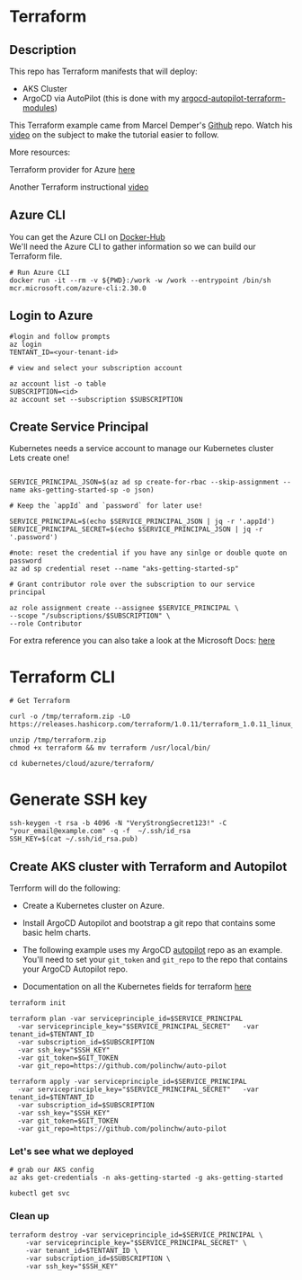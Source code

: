 # Terraform

## Description

This repo has Terraform manifests that will deploy:

+ AKS Cluster
+ ArgoCD via AutoPilot (this is done with my [argocd-autopilot-terraform-modules](https://github.com/polinchw/argocd-autopilot-terraform-modules))

This Terraform example came from Marcel Demper's [Github](https://github.com/marcel-dempers/docker-development-youtube-series) repo.  Watch his [video](https://www.youtube.com/watch?v=bHjS4xqwc9A) on the 
subject to make the tutorial easier to follow.

More resources:

Terraform provider for Azure [here](https://github.com/terraform-providers/terraform-provider-azurerm) <br/>

Another Terraform instructional [video](https://www.youtube.com/watch?v=7xngnjfIlK4)

## Azure CLI

You can get the Azure CLI on [Docker-Hub](https://hub.docker.com/_/microsoft-azure-cli) <br/>
We'll need the Azure CLI to gather information so we can build our Terraform file.

```
# Run Azure CLI
docker run -it --rm -v ${PWD}:/work -w /work --entrypoint /bin/sh mcr.microsoft.com/azure-cli:2.30.0

```

## Login to Azure

```
#login and follow prompts
az login 
TENTANT_ID=<your-tenant-id>

# view and select your subscription account

az account list -o table
SUBSCRIPTION=<id>
az account set --subscription $SUBSCRIPTION

```


## Create Service Principal

Kubernetes needs a service account to manage our Kubernetes cluster </br>
Lets create one! </br>

```

SERVICE_PRINCIPAL_JSON=$(az ad sp create-for-rbac --skip-assignment --name aks-getting-started-sp -o json)

# Keep the `appId` and `password` for later use!

SERVICE_PRINCIPAL=$(echo $SERVICE_PRINCIPAL_JSON | jq -r '.appId')
SERVICE_PRINCIPAL_SECRET=$(echo $SERVICE_PRINCIPAL_JSON | jq -r '.password')

#note: reset the credential if you have any sinlge or double quote on password
az ad sp credential reset --name "aks-getting-started-sp"

# Grant contributor role over the subscription to our service principal

az role assignment create --assignee $SERVICE_PRINCIPAL \
--scope "/subscriptions/$SUBSCRIPTION" \
--role Contributor

```
For extra reference you can also take a look at the Microsoft Docs: [here](https://github.com/MicrosoftDocs/azure-docs/blob/master/articles/aks/kubernetes-service-principal.md) </br>


# Terraform CLI
```
# Get Terraform

curl -o /tmp/terraform.zip -LO https://releases.hashicorp.com/terraform/1.0.11/terraform_1.0.11_linux_amd64.zip

unzip /tmp/terraform.zip
chmod +x terraform && mv terraform /usr/local/bin/

cd kubernetes/cloud/azure/terraform/

```

# Generate SSH key

```
ssh-keygen -t rsa -b 4096 -N "VeryStrongSecret123!" -C "your_email@example.com" -q -f  ~/.ssh/id_rsa
SSH_KEY=$(cat ~/.ssh/id_rsa.pub)
```

## Create AKS cluster with Terraform and Autopilot

Terrform will do the following:

+ Create a Kubernetes cluster on Azure.  

+ Install ArgoCD Autopilot and bootstrap a git repo that contains some basic helm charts. 
  
+ The following example uses my ArgoCD [autopilot](https://github.com/polinchw/auto-pilot/) repo as an example.
You'll need to set your `git_token` and `git_repo` to the 
repo that contains your ArgoCD Autopilot repo.

+ Documentation on all the Kubernetes fields for terraform [here](https://www.terraform.io/docs/providers/azurerm/r/kubernetes_cluster.html)
```
terraform init

terraform plan -var serviceprinciple_id=$SERVICE_PRINCIPAL 
  -var serviceprinciple_key="$SERVICE_PRINCIPAL_SECRET"   -var tenant_id=$TENTANT_ID    
  -var subscription_id=$SUBSCRIPTION 
  -var ssh_key="$SSH_KEY"   
  -var git_token=$GIT_TOKEN  
  -var git_repo=https://github.com/polinchw/auto-pilot

terraform apply -var serviceprinciple_id=$SERVICE_PRINCIPAL 
  -var serviceprinciple_key="$SERVICE_PRINCIPAL_SECRET"   -var tenant_id=$TENTANT_ID    
  -var subscription_id=$SUBSCRIPTION 
  -var ssh_key="$SSH_KEY"   
  -var git_token=$GIT_TOKEN  
  -var git_repo=https://github.com/polinchw/auto-pilot
```

### Let's see what we deployed

```
# grab our AKS config
az aks get-credentials -n aks-getting-started -g aks-getting-started

kubectl get svc

```

### Clean up 

```
terraform destroy -var serviceprinciple_id=$SERVICE_PRINCIPAL \
    -var serviceprinciple_key="$SERVICE_PRINCIPAL_SECRET" \
    -var tenant_id=$TENTANT_ID \
    -var subscription_id=$SUBSCRIPTION \
    -var ssh_key="$SSH_KEY"
```